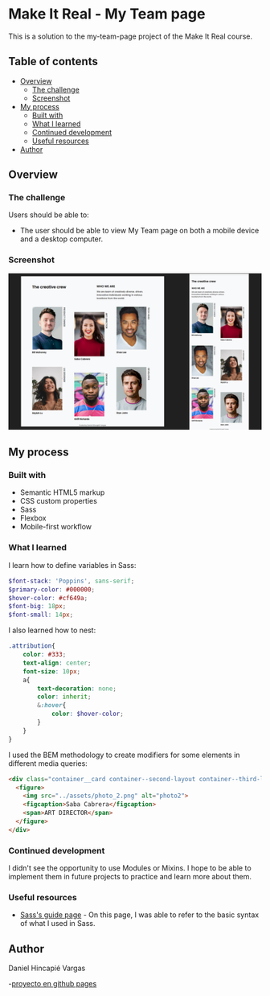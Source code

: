 # Make It Real - My Team page

This is a solution to the my-team-page project of the Make It Real course.

## Table of contents

- [Overview](#overview)
  - [The challenge](#the-challenge)
  - [Screenshot](#screenshot)
- [My process](#my-process)
  - [Built with](#built-with)
  - [What I learned](#what-i-learned)
  - [Continued development](#continued-development)
  - [Useful resources](#useful-resources)
- [Author](#author)



## Overview

### The challenge

Users should be able to:

- The user should be able to view My Team page on both a mobile device and a desktop computer.

### Screenshot

![](./assets/screenshot.png)


## My process

### Built with

- Semantic HTML5 markup
- CSS custom properties
- Sass
- Flexbox
- Mobile-first workflow

### What I learned

I learn how to define variables in Sass:
```scss
$font-stack: 'Poppins', sans-serif;
$primary-color: #000000;
$hover-color: #cf649a;
$font-big: 18px;
$font-small: 14px;
```
I also learned how to nest:
```scss
.attribution{
    color: #333;
    text-align: center;
    font-size: 10px;
    a{
        text-decoration: none;
        color: inherit;
        &:hover{
            color: $hover-color;
        }
    }  
}
```

I used the BEM methodology to create modifiers for some elements in different media queries:
```html
<div class="container__card container--second-layout container--third-layout">
  <figure>
    <img src="../assets/photo_2.png" alt="photo2">
    <figcaption>Saba Cabrera</figcaption>
    <span>ART DIRECTOR</span>
  </figure>
</div>
```

### Continued development

I didn't see the opportunity to use Modules or Mixins. I hope to be able to implement them in future projects to practice and learn more about them.

### Useful resources

- [Sass's guide page](https://sass-lang.com/guide) - On this page, I was able to refer to the basic syntax of what I used in Sass.


## Author

Daniel Hincapié Vargas

-[proyecto en github pages](https://danielhincapievargas.github.io/my-team-page/)

